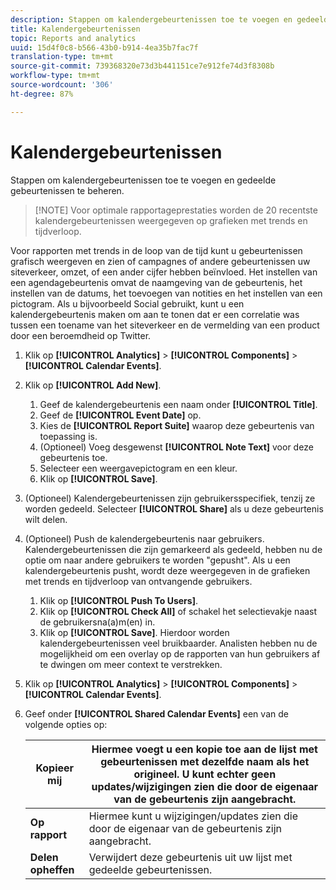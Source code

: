 ```yaml
---
description: Stappen om kalendergebeurtenissen toe te voegen en gedeelde gebeurtenissen te beheren.
title: Kalendergebeurtenissen
topic: Reports and analytics
uuid: 15d4f0c8-b566-43b0-b914-4ea35b7fac7f
translation-type: tm+mt
source-git-commit: 739368320e73d3b441151ce7e912fe74d3f8308b
workflow-type: tm+mt
source-wordcount: '306'
ht-degree: 87%

---
```



# Kalendergebeurtenissen

Stappen om kalendergebeurtenissen toe te voegen en gedeelde gebeurtenissen te beheren.

>[!NOTE] Voor optimale rapportageprestaties worden de 20 recentste kalendergebeurtenissen weergegeven op grafieken met trends en tijdverloop.

Voor rapporten met trends in de loop van de tijd kunt u gebeurtenissen grafisch weergeven en zien of campagnes of andere gebeurtenissen uw siteverkeer, omzet, of een ander cijfer hebben beïnvloed. Het instellen van een agendagebeurtenis omvat de naamgeving van de gebeurtenis, het instellen van de datums, het toevoegen van notities en het instellen van een pictogram. Als u bijvoorbeeld Social gebruikt, kunt u een kalendergebeurtenis maken om aan te tonen dat er een correlatie was tussen een toename van het siteverkeer en de vermelding van een product door een beroemdheid op Twitter.

1. Klik op **[!UICONTROL Analytics]** > **[!UICONTROL Components]** > **[!UICONTROL Calendar Events]**.
1. Klik op **[!UICONTROL Add New]**.
   1. Geef de kalendergebeurtenis een naam onder **[!UICONTROL Title]**.
   1. Geef de **[!UICONTROL Event Date]** op.
   1. Kies de **[!UICONTROL Report Suite]** waarop deze gebeurtenis van toepassing is.
   1. (Optioneel) Voeg desgewenst **[!UICONTROL Note Text]** voor deze gebeurtenis toe.
   1. Selecteer een weergavepictogram en een kleur.
   1. Klik op **[!UICONTROL Save]**.
1. (Optioneel) Kalendergebeurtenissen zijn gebruikersspecifiek, tenzij ze worden gedeeld. Selecteer **[!UICONTROL Share]** als u deze gebeurtenis wilt delen.
1. (Optioneel) Push de kalendergebeurtenis naar gebruikers. Kalendergebeurtenissen die zijn gemarkeerd als gedeeld, hebben nu de optie om naar andere gebruikers te worden &quot;gepusht&quot;. Als u een kalendergebeurtenis pusht, wordt deze weergegeven in de grafieken met trends en tijdverloop van ontvangende gebruikers.
   1. Klik op **[!UICONTROL Push To Users]**.
   1. Klik op **[!UICONTROL Check All]** of schakel het selectievakje naast de gebruikersna(a)m(en) in.
   1. Klik op **[!UICONTROL Save]**.
   Hierdoor worden kalendergebeurtenissen veel bruikbaarder. Analisten hebben nu de mogelijkheid om een overlay op de rapporten van hun gebruikers af te dwingen om meer context te verstrekken.
1. Klik op **[!UICONTROL Analytics]** > **[!UICONTROL Components]** > **[!UICONTROL Calendar Events]**.
1. Geef onder **[!UICONTROL Shared Calendar Events]** een van de volgende opties op:

   | **Kopieer mij** | Hiermee voegt u een kopie toe aan de lijst met gebeurtenissen met dezelfde naam als het origineel. U kunt echter geen updates/wijzigingen zien die door de eigenaar van de gebeurtenis zijn aangebracht. |
   |---|---|
   | **Op rapport** | Hiermee kunt u wijzigingen/updates zien die door de eigenaar van de gebeurtenis zijn aangebracht. |
   | **Delen opheffen** | Verwijdert deze gebeurtenis uit uw lijst met gedeelde gebeurtenissen. |

